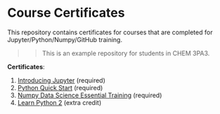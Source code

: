 # Course Certificates
This repository contains certificates for courses that are completed for Jupyter/Python/Numpy/GitHub training. 

>> This is an example repository for students in CHEM 3PA3.

**Certificates**:
1. [Introducing Jupyter](certificates/Jupyter.png?raw=True) (required)
2. [Python Quick Start](certificates/python.png) (required)
3. [Numpy Data Science Essential Training](certificates/numpy.png) (required)
4. [Learn Python 2](certificates/codecademy.png) (extra credit)
